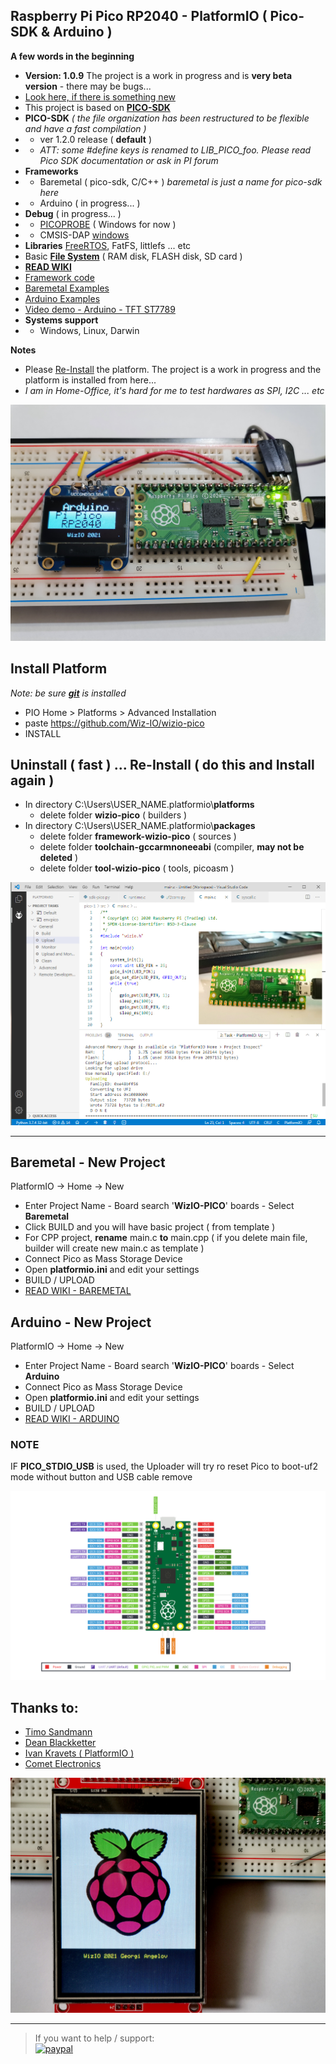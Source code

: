 ## Raspberry Pi Pico RP2040 - PlatformIO ( Pico-SDK & Arduino )

**A few words in the beginning**
* **Version: 1.0.9** The project is a work in progress and is **very beta version** - there may be bugs...
* [Look here, if there is something new](https://github.com/Wiz-IO/wizio-pico/wiki#last-news) 
* This project is based on [**PICO-SDK**](https://github.com/raspberrypi/pico-sdk)
* **PICO-SDK** _( the file organization has been restructured to be flexible and have a fast compilation )_
* * ver 1.2.0 release ( **default** ) 
* * _ATT: some #define keys is renamed to LIB_PICO_foo. Please read Pico SDK documentation or ask in PI forum_
* **Frameworks**
* * Baremetal ( pico-sdk, C/C++ ) _baremetal is just a name for pico-sdk here_
* * Arduino ( in progress... )
* **Debug** ( in progress... )
* * [PICOPROBE](https://github.com/Wiz-IO/wizio-pico/wiki/DEBUG#picoprobe) ( Windows for now )
* * CMSIS-DAP [windows](https://www.youtube.com/watch?v=SdpsmgRp5Co)
* **Libraries** [FreeRTOS](https://github.com/Wiz-IO/wizio-pico/wiki/COMMON#freertos), FatFS, littlefs ... etc
* Basic **[File System](https://github.com/Wiz-IO/wizio-pico/wiki/COMMON#file-system--vfs--virtual-file-system-)** ( RAM disk, FLASH disk, SD card )
* [**READ WIKI**](https://github.com/Wiz-IO/wizio-pico/wiki/) 
* [Framework code](https://github.com/Wiz-IO/framework-wizio-pico)
* [Baremetal Examples](https://github.com/Wiz-IO/wizio-pico-examples/tree/main/baremetal)
* [Arduino Examples](https://github.com/Wiz-IO/wizio-pico-examples/tree/main/arduino)
* [Video demo - Arduino - TFT ST7789](https://www.youtube.com/watch?v=x8Z4btIwf7M)
* **Systems support**
* * Windows, Linux, Darwin


**Notes**
* Please [Re-Install](https://github.com/Wiz-IO/wizio-pico/blob/main/README.md#fast-uninstal--reinstal--do-this-and-install-again) the platform. The project is a work in progress and the platform is installed from here...
* _I am in Home-Office, it's hard for me to test hardwares as SPI, I2C ... etc_

![pico](https://raw.githubusercontent.com/Wiz-IO/LIB/master/pico/a1.jpg)

## Install Platform
_Note: be sure [**git**](https://git-scm.com/downloads) is installed_
* PIO Home > Platforms > Advanced Installation 
* paste https://github.com/Wiz-IO/wizio-pico
* INSTALL

## Uninstall ( fast ) ... Re-Install ( do this and Install again )
* In directory C:\Users\USER_NAME\.platformio\\**platforms**
  * delete folder **wizio-pico** ( builders )
* In directory C:\Users\USER_NAME\.platformio\\**packages**
  * delete folder **framework-wizio-pico** ( sources )
  * delete folder **toolchain-gccarmnoneeabi** (compiler, **may not be 
deleted** )
  * delete folder **tool-wizio-pico** ( tools, picoasm )



![pico](https://raw.githubusercontent.com/Wiz-IO/LIB/master/pico/pio-pico.jpg)
***

## Baremetal - New Project
PlatformIO -> Home -> New
* Enter Project Name - Board search '**WizIO-PICO**' boards - Select **Baremetal**
* Click BUILD and you will have basic project ( from template )
* For CPP project, **rename** main.c **to** main.cpp ( if you delete main file, builder will create new main.c as template )
* Connect Pico as Mass Storage Device
* Open **platformio.ini** and edit your settings
* BUILD / UPLOAD
* [READ WIKI - BAREMETAL](https://github.com/Wiz-IO/wizio-pico/wiki/BAREMETAL)

## Arduino - New Project
PlatformIO -> Home -> New
* Enter Project Name - Board search '**WizIO-PICO**' boards - Select **Arduino**
* Connect Pico as Mass Storage Device
* Open **platformio.ini** and edit your settings
* BUILD / UPLOAD
* [READ WIKI - ARDUINO](https://github.com/Wiz-IO/wizio-pico/wiki/ARDUINO)

### NOTE
IF **PICO_STDIO_USB** is used, the Uploader will try ro reset Pico to boot-uf2 mode without button and USB cable remove

<a href="https://raw.githubusercontent.com/Wiz-IO/LIB/master/pico/pico_pins.svg">
<img src="https://raw.githubusercontent.com/Wiz-IO/LIB/master/pico/pico_pins.svg" alt="Raspberry Pi Pico pin out diagram">
</a>

## Thanks to:
* [Timo Sandmann](https://github.com/tsandmann)
* [Dean Blackketter](https://github.com/blackketter)
* [Ivan Kravets ( PlatformIO )](https://platformio.org/)
* [Comet Electronics](https://www.comet.bg/en/)

![pico](https://raw.githubusercontent.com/Wiz-IO/LIB/master/images/ILI9341.jpg)

***

>If you want to help / support:   
[![paypal](https://www.paypalobjects.com/en_US/i/btn/btn_donate_SM.gif)](https://www.paypal.com/cgi-bin/webscr?cmd=_s-xclick&hosted_button_id=ESUP9LCZMZTD6)
